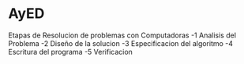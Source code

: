 # AyED

Etapas de Resolucion de problemas con Computadoras
-1 Analisis del Problema
-2 Diseño de la solucion
-3 Especificacion del algoritmo
-4 Escritura del programa
-5 Verificacion
